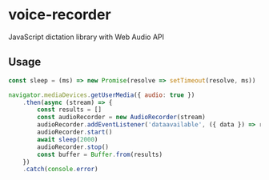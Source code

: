 # voice-recorder

JavaScript dictation library with Web Audio API

## Usage

```js
const sleep = (ms) => new Promise(resolve => setTimeout(resolve, ms))

navigator.mediaDevices.getUserMedia({ audio: true })
    .then(async (stream) => {
        const results = []
        const audioRecorder = new AudioRecorder(stream)
        audioRecorder.addEventListener('dataavailable', ({ data }) => results.push(data))
        audioRecorder.start()
        await sleep(2000)
        audioRecorder.stop()
        const buffer = Buffer.from(results)
    })
    .catch(console.error)
```

